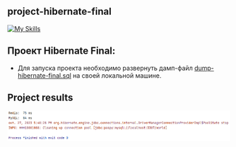 ## project-hibernate-final
[![My Skills](https://skillicons.dev/icons?i=java,idea,mysql,redis,hibernate,maven,docker)](https://skillicons.dev)
## Проект Hibernate Final:

* Для запуска проекта необходимо развернуть дамп-файл [dump-hibernate-final.sql](./src/main/resources/dump-hibernate-final.sql) 
на своей локальной машине.

## Project results

![screenshot](./src/main/resources/result-project.png?raw=true)
